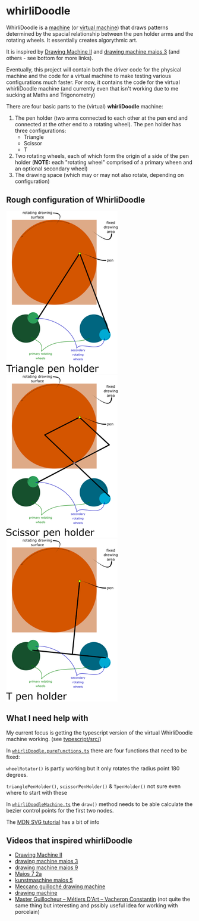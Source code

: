# whirliDoodle

WhirliDoodle is a [machine](README_physical-whirliDoodle-machine.md) (or [virtual machine](README_virtual-whirliDoodle.md)) that draws patterns determined by the spacial relationship between the pen holder arms and the rotating wheels. It essentially creates algorythmic art.

It is inspired by [Drawing Machine II](https://www.youtube.com/watch?v=BG9e06IWAxE) and [drawing machine maios 3](https://www.youtube.com/watch?v=rukYhTylK_M) (and others - see bottom for more links).

Eventually, this project will contain both the driver code for the physical machine and the code for a virtual machine to make testing various configurations much faster. For now, it contains the code for the virtual whirliDoodle machine (and currently even that isn't working due to me sucking at Maths and Trigonometry)

There are four basic parts to the (virtual) __whirliDoodle__ machine:
1. The pen holder (two arms connected to each other at the pen end and connected at the other end to a rotating wheel). The pen holder has three configurations:
   * Triangle
   * Scissor
   * T
2. Two rotating wheels, each of which form the origin of a side of the pen holder (__NOTE:__ each "rotating wheel" comprised of a primary wheen and an optional secondary wheel)
3. The drawing space (which may or may not also rotate, depending on configuration)

## Rough configuration of WhirliDoodle

![Triangle pen holder](./svg/whirliDoodle-design__triangle_sm.png)
![Scissor pen holder](./svg/whirliDoodle-design__scissor_sm.png)
![T pen holder](./svg/whirliDoodle-design__T_sm.png)

## What I need help with

My current focus is getting the typescript version of the virtual WhirliDoodle machine working. (see [typescript/src/](typescript/src/))

In [`whirliDoodle.pureFunctions.ts`](typescript/src/whirliDoodle.pureFunctions.ts) there are four functions that need to be fixed:

`wheelRotator()` is partly working but it only rotates the radius point 180 degrees.

`trianglePenHolder()`, `scissorPenHolder()` & `TpenHolder()` not sure even where to start with these

In [`whirliDoodleMachine.ts`](typescript/src/whirliDoodleMachine.ts) the `draw()` method needs to be able calculate the bezier control points for the first two nodes.

The [MDN SVG tutorial](https://developer.mozilla.org/en-US/docs/Web/SVG/Tutorial/Paths#Curve_commands) has a bit of info

## Videos that inspired whirliDoodle

* [Drawing Machine II](https://www.youtube.com/watch?v=BG9e06IWAxE)
* [drawing machine maios 3](https://www.youtube.com/watch?v=rukYhTylK_M)
* [drawing machine maios 9](https://www.youtube.com/watch?v=akI78l1gXkU)
* [Maios 7 2a](https://www.youtube.com/watch?v=nnPEJYOR9nM)
* [kunstmaschine maios 5 ](https://www.youtube.com/watch?v=W5mE010nZKA)
* [Meccano guilloch&eacute; drawing machine](https://www.youtube.com/watch?v=Csf-62DfY48)
* [drawing machine ](https://www.youtube.com/watch?v=2DjvtjgRdGA)
*	[Master Guillocheur &ndash; M&eacute;tiers D'Art &ndash;  Vacheron Constantin](https://www.youtube.com/watch?v=gbQgvNlVf2c) (not quite the same thing but interesting and pssibly useful idea for working with porcelain)

